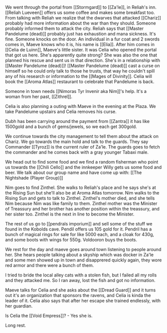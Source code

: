 We went through the portal from [[Stormgard]] to [[Za'le]], in Reliah's inn.
[[Reliah Lueveen]] offers us some coffee and makes some breakfast too. From talking with Reliah we realize that the dwarves that attacked [[Chariz]] probably had more information about the war than they should. Someone probably informed them to attack the city. Reliah says that [[Master Pandelume (dead)]] probably just has exhaustion and mana sickness. It's fine.
Someone knocks on the door. An individual in a fur coat and 2 swords comes in, Maeve knows who it is, his name is [[Elia]]. After him comes in [[Celia de Luinn]], Maeve's little sister. It was Celia who opened the portal that got us here. She's apparently quite strong?
She was also the one that planned his rescue and sent us in that direction.
She's in a relationship with [[Master Pandelume (dead)]]!
[[Master Pandelume (dead)]] cast a curse on himself so he could only talk to those he trusts, that way he couldn't spill any of his research or information to the [[Mages of Divinity]].
Celia will book the [[Aroma Atlas]] restaurant to celebrate that Pandelume is back.

Someone in town needs [[Nimoras Tyr Invenir aka Nim]]'s help. It's a woman from her past, [[Zithrel]].

Celia is also planning a outing with Maeve in the evening at the Plaza.
We take Pandelume upstairs and Celia removes his curse.

Dubh has been carrying around the payment from [[Zantra]] it has like 1500gold and a bunch of gems/jewels, so we each get 300gold.

We continue towards the city management to tell them about the attack on Chariz. We go towards the main hold and talk to the guards. They say Commander [[Tyroz]] is the current ruler of Za'le. The guards goes to fetch the commander and he comes back with a gray younger Tabaxi male.

We head out to find some food and we find a random fisherman who point us towards the [[Chili Cello]] and the innkeeper Willy gets us some food and beer. 
We talk about our group name and have come up with: [[The Nightshade (Player Group)]]

Nim goes to find Zinthel. She walks to Reliah's place and he says she's at the Rising Sun but she'll also be at Aroma Atlas tomorrow. Nim walks to the Rising Sun and gets to talk to Zinthel. Zinthel's mother died, and she tells Nim because Nim was like family to them.
Zinthel mother was the Minister of Treassury and her brother has another position within the treassury, and her sister too. Zinthel is the next in line to become the Minister.

The rest of us go to [[pendrals imporium]] and sell some of the stuff we found in the Kobolds cave. Pendil offers us 105 gold for it. Pendril has a bunch of magical rings for sale for like 5000 each, and a cloak for 430g, and some boots with wings for 550g.
Voldooron buys the boots.

We rest for the day and maeve goes around town listening to people around her. She hears people talking about a skyship which was docker in Za'le and some men showed up in town and disapprered quickly again, they wore red armor and there were a bunch of them.

I tried to bride the local alley cats with a stolen fish, but I failed all my rolls and they attacked me. So I ran away, lost the fish and got no information.

Maeve talks for Celia and she asks about the [[Dread Guard]] and it turns out it's an organization that sponsors the ravens, and Celia is kinda the leader of it. Celia also says that after her escape she trained endlessly, with her guardian. 

Is Celia the [[Void Empress]]? - Yes she is.

Long rest.




